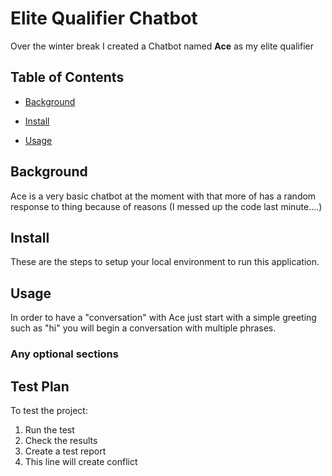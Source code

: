 # Elite Qualifier Chatbot

Over the winter break I created a Chatbot named **Ace** as my elite qualifier

## Table of Contents

- [Background](#background)

- [Install](#install)

- [Usage](#usage)

## Background

Ace is a very basic chatbot at the moment with that more of has a random response to thing because of reasons    (I messed up the code last minute....)

## Install

These are the steps to setup your local environment to run this application.

## Usage

In order to have a "conversation" with Ace just start with a simple greeting such as "hi" you will begin a conversation with multiple phrases.

### Any optional sections

## Test Plan

To test the project:

1.  Run the test
2.  Check the results
3.  Create a test report
4.  This line will create conflict